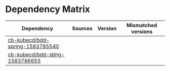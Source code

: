 # Dependency Matrix

Dependency | Sources | Version | Mismatched versions
---------- | ------- | ------- | -------------------
[cb-kubecd/bdd-spring-1583785540](https://github.com/cb-kubecd/bdd-spring-1583785540.git) |  | []() | 
[cb-kubecd/bdd-sbhg-1583786655](https://github.com/cb-kubecd/bdd-sbhg-1583786655.git) |  | []() | 
